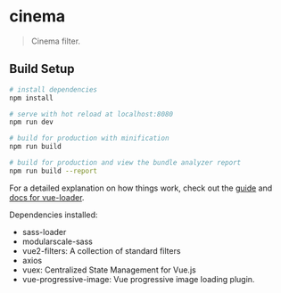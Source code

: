 # cinema

> Cinema filter.

## Build Setup

``` bash
# install dependencies
npm install

# serve with hot reload at localhost:8080
npm run dev

# build for production with minification
npm run build

# build for production and view the bundle analyzer report
npm run build --report
```

For a detailed explanation on how things work, check out the [guide](http://vuejs-templates.github.io/webpack/) and [docs for vue-loader](http://vuejs.github.io/vue-loader).

Dependencies installed:
+ sass-loader
+ modularscale-sass
+ vue2-filters:
  A collection of standard filters
+ axios
+ vuex:
  Centralized State Management for Vue.js
+ vue-progressive-image:
  Vue progressive image loading plugin.
